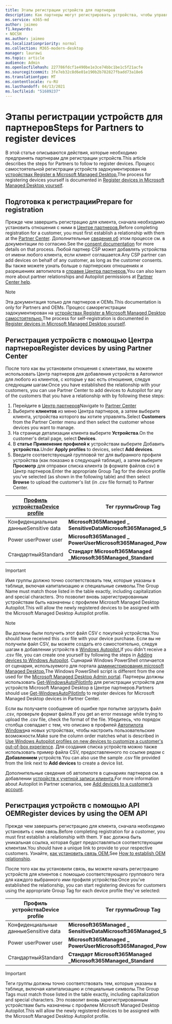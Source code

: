 ```yaml
---
title: Этапы регистрации устройств для партнеров
description: Как партнеры могут регистрировать устройства, чтобы управлять ими с помощью Microsoft Managed Desktop
ms.service: m365-md
author: jaimeo
f1.keywords:
- NOCSH
ms.author: jaimeo
ms.localizationpriority: normal
ms.collection: M365-modern-desktop
manager: laurawi
ms.topic: article
audience: Admin
ms.openlocfilehash: 227786fdcf1e490be1e3ce74bbc1be1c5f21acfe
ms.sourcegitcommit: 3fe7eb32c8d6e01e190b2b782827fbadd73a18e6
ms.translationtype: MT
ms.contentlocale: ru-RU
ms.lasthandoff: 04/13/2021
ms.locfileid: "51689237"
---
```

# <a name="steps-for-partners-to-register-devices"></a><span data-ttu-id="1d6a1-103">Этапы регистрации устройств для партнеров</span><span class="sxs-lookup"><span data-stu-id="1d6a1-103">Steps for Partners to register devices</span></span>


<span data-ttu-id="1d6a1-104">В этой статье описываются действия, которые необходимо предпринять партнерам для регистрации устройств.</span><span class="sxs-lookup"><span data-stu-id="1d6a1-104">This article describes the steps for Partners to follow to register devices.</span></span> <span data-ttu-id="1d6a1-105">Процесс самостоятельной регистрации устройств задокументирован на [устройствах Register в Microsoft Managed Desktop.](register-devices-self.md)</span><span class="sxs-lookup"><span data-stu-id="1d6a1-105">The process for registering devices yourself is documented in [Register devices in Microsoft Managed Desktop yourself](register-devices-self.md).</span></span>



## <a name="prepare-for-registration"></a><span data-ttu-id="1d6a1-106">Подготовка к регистрации</span><span class="sxs-lookup"><span data-stu-id="1d6a1-106">Prepare for registration</span></span> 
<span data-ttu-id="1d6a1-107">Прежде чем завершить регистрацию для клиента, сначала необходимо установить отношения с ними в [Центре партнеров.](https://partner.microsoft.com/dashboard)</span><span class="sxs-lookup"><span data-stu-id="1d6a1-107">Before completing registration for a customer, you must first establish a relationship with them at the [Partner Center](https://partner.microsoft.com/dashboard).</span></span> <span data-ttu-id="1d6a1-108">Дополнительные [сведения об](/windows/deployment/windows-autopilot/registration-auth#csp-authorization) этом процессе см. в документации по согласию.</span><span class="sxs-lookup"><span data-stu-id="1d6a1-108">See the [consent documentation](/windows/deployment/windows-autopilot/registration-auth#csp-authorization) for more details on that process.</span></span> <span data-ttu-id="1d6a1-109">Любой партнер CSP может добавлять устройства от имени любого клиента, если клиент соглашается.</span><span class="sxs-lookup"><span data-stu-id="1d6a1-109">Any CSP partner can add devices on behalf of any customer, as long as the customer consents.</span></span> <span data-ttu-id="1d6a1-110">Вы также можете узнать больше о партнерских отношениях и разрешениях автопилота в [справке Центра партнеров.](/partner-center/customers_revoke_admin_privileges#windows-autopilot)</span><span class="sxs-lookup"><span data-stu-id="1d6a1-110">You can also learn more about partner relationships and Autopilot permissions at [Partner Center help](/partner-center/customers_revoke_admin_privileges#windows-autopilot).</span></span>


> [!NOTE]
> <span data-ttu-id="1d6a1-111">Эта документация только для партнеров и OEMs.</span><span class="sxs-lookup"><span data-stu-id="1d6a1-111">This documentation is only for Partners and OEMs.</span></span> <span data-ttu-id="1d6a1-112">Процесс саморегистрации задокументирован на [устройствах Register в Microsoft Managed Desktop самостоятельно.](register-devices-self.md)</span><span class="sxs-lookup"><span data-stu-id="1d6a1-112">The process for self-registration is documented in [Register devices in Microsoft Managed Desktop yourself](register-devices-self.md).</span></span>


## <a name="register-devices-by-using-partner-center"></a><span data-ttu-id="1d6a1-113">Регистрация устройств с помощью Центра партнеров</span><span class="sxs-lookup"><span data-stu-id="1d6a1-113">Register devices by using Partner Center</span></span>

<span data-ttu-id="1d6a1-114">После того как вы установили отношения с клиентами, вы можете использовать Центр партнеров для добавления устройств в Автопилот для любого из клиентов, с которые у вас есть отношения, следуя следующим шагам:</span><span class="sxs-lookup"><span data-stu-id="1d6a1-114">Once you have established the relationship with your customers, you can use Partner Center to add devices to Autopilot for any of the customers that you have a relationship with by following these steps:</span></span>

1. <span data-ttu-id="1d6a1-115">Перейдите в [Центр партнеров](https://partner.microsoft.com/dashboard)</span><span class="sxs-lookup"><span data-stu-id="1d6a1-115">Navigate to [Partner Center](https://partner.microsoft.com/dashboard)</span></span>
2. <span data-ttu-id="1d6a1-116">Выберите **клиентов** из меню Центра партнеров, а затем выберите клиента, устройства которого вы хотите управлять.</span><span class="sxs-lookup"><span data-stu-id="1d6a1-116">Select **Customers** from the Partner Center menu and then select the customer whose devices you want to manage.</span></span>
3. <span data-ttu-id="1d6a1-117">На странице детализации клиента выберите **Устройства**.</span><span class="sxs-lookup"><span data-stu-id="1d6a1-117">On the customer's detail page, select **Devices**.</span></span>
4. <span data-ttu-id="1d6a1-118">В **статье Применение профилей к** устройствам выберите Добавить **устройства.**</span><span class="sxs-lookup"><span data-stu-id="1d6a1-118">Under **Apply profiles** to devices, select **Add devices**.</span></span>
5. <span data-ttu-id="1d6a1-119">Введите соответствующий групповой тег для выбранного профиля устройства (как показано в следующей таблице), а затем выберите **Просмотр** для отправки списка клиента (в формате файлов csv) в Центр партнеров.</span><span class="sxs-lookup"><span data-stu-id="1d6a1-119">Enter the appropriate Group Tag for the device profile you've selected (as shown in the following table) and then select **Browse** to upload the customer's list (in .csv file format) to Partner Center.</span></span>

|[<span data-ttu-id="1d6a1-120">Профиль устройства</span><span class="sxs-lookup"><span data-stu-id="1d6a1-120">Device profile</span></span>](../service-description/profiles.md)  |<span data-ttu-id="1d6a1-121">Тег группы</span><span class="sxs-lookup"><span data-stu-id="1d6a1-121">Group Tag</span></span>  |
|---------|---------|
|<span data-ttu-id="1d6a1-122">Конфиденциальные данные</span><span class="sxs-lookup"><span data-stu-id="1d6a1-122">Sensitive data</span></span>     |<span data-ttu-id="1d6a1-123">**Microsoft365Managed \_ SensitiveData**</span><span class="sxs-lookup"><span data-stu-id="1d6a1-123">**Microsoft365Managed\_SensitiveData**</span></span>    |
|<span data-ttu-id="1d6a1-124">Power user</span><span class="sxs-lookup"><span data-stu-id="1d6a1-124">Power user</span></span>     | <span data-ttu-id="1d6a1-125">**Microsoft365Managed \_ PowerUser**</span><span class="sxs-lookup"><span data-stu-id="1d6a1-125">**Microsoft365Managed\_PowerUser**</span></span>          |
|<span data-ttu-id="1d6a1-126">Стандартный</span><span class="sxs-lookup"><span data-stu-id="1d6a1-126">Standard</span></span>     | <span data-ttu-id="1d6a1-127">**Стандарт Microsoft365Managed \_**</span><span class="sxs-lookup"><span data-stu-id="1d6a1-127">**Microsoft365Managed\_Standard**</span></span>        |

> [!IMPORTANT]
> <span data-ttu-id="1d6a1-128">Имя группы должно точно соответствовать тем, которые указаны в таблице, включая капитализацию и специальные символы.</span><span class="sxs-lookup"><span data-stu-id="1d6a1-128">The Group Name must match those listed in the table exactly, including capitalization and special characters.</span></span> <span data-ttu-id="1d6a1-129">Это позволит вновь зарегистрированным устройствам быть назначены с профилем Microsoft Managed Desktop Autopilot.</span><span class="sxs-lookup"><span data-stu-id="1d6a1-129">This will allow the newly registered devices to be assigned with the Microsoft Managed Desktop Autopilot profile.</span></span>

>[!NOTE]
> <span data-ttu-id="1d6a1-130">Вы должны были получить этот файл CSV с покупкой устройства.</span><span class="sxs-lookup"><span data-stu-id="1d6a1-130">You should have received this .csv file with your device purchase.</span></span> <span data-ttu-id="1d6a1-131">Если вы не получили файл CSV, вы можете создать его самостоятельно, следуя шагам в добавлении устройств в [Windows Autopilot.](/windows/deployment/windows-autopilot/add-devices#collecting-the-hardware-id-from-existing-devices-using-powershell)</span><span class="sxs-lookup"><span data-stu-id="1d6a1-131">If you didn't receive a .csv file, you can create one yourself by following the steps in [Adding devices to Windows Autopilot](/windows/deployment/windows-autopilot/add-devices#collecting-the-hardware-id-from-existing-devices-using-powershell).</span></span> <span data-ttu-id="1d6a1-132">Сценарий Windows PowerShell отличается от сценария, используемого для портала [администрирования microsoft Managed Desktop.](./register-devices-self.md#obtain-the-hardware-hash)</span><span class="sxs-lookup"><span data-stu-id="1d6a1-132">The Windows PowerShell script is different from the one used for the [Microsoft Managed Desktop Admin portal](./register-devices-self.md#obtain-the-hardware-hash).</span></span> <span data-ttu-id="1d6a1-133">Партнеры должны использовать [Get-WindowsAutoPilotInfo](https://www.powershellgallery.com/packages/Get-WindowsAutoPilotInfo) для регистрации устройств для устройств Microsoft Managed Desktop в Центре партнеров.</span><span class="sxs-lookup"><span data-stu-id="1d6a1-133">Partners should use [Get-WindowsAutoPilotInfo](https://www.powershellgallery.com/packages/Get-WindowsAutoPilotInfo) to register devices for Microsoft Managed Desktop devices in Partner Center.</span></span>

<span data-ttu-id="1d6a1-134">Если вы получаете сообщение об ошибке при попытке загрузить файл .csv, проверьте формат файла.</span><span class="sxs-lookup"><span data-stu-id="1d6a1-134">If you get an error message while trying to upload the .csv file, check the format of the file.</span></span> <span data-ttu-id="1d6a1-135">Убедитесь, что порядок столбца совпадает с тем, что описано в профилей [Автопилота Windows](/partner-center/autopilot#add-devices-to-a-customers-account)на новых устройствах, чтобы настроить пользовательские возможности.</span><span class="sxs-lookup"><span data-stu-id="1d6a1-135">Make sure the column order matches what is described in [Use Windows Autopilot profiles on new devices to customize a customer's out-of-box experience](/partner-center/autopilot#add-devices-to-a-customers-account).</span></span> <span data-ttu-id="1d6a1-136">Для создания списка устройств можно также использовать пример файла CSV, предоставленного по ссылке рядом с **Добавлением** устройств.</span><span class="sxs-lookup"><span data-stu-id="1d6a1-136">You can also use the sample .csv file provided from the link next to **Add devices** to create a device list.</span></span> 

<span data-ttu-id="1d6a1-137">Дополнительные сведения об автопилоте в сценариях партнеров см. в добавлении [устройств к учетной записи клиента.](/partner-center/autopilot#add-devices-to-a-customers-account)</span><span class="sxs-lookup"><span data-stu-id="1d6a1-137">For more information about Autopilot in Partner scenarios, see [Add devices to a customer’s account](/partner-center/autopilot#add-devices-to-a-customers-account).</span></span>


## <a name="register-devices-by-using-the-oem-api"></a><span data-ttu-id="1d6a1-138">Регистрация устройств с помощью API OEM</span><span class="sxs-lookup"><span data-stu-id="1d6a1-138">Register devices by using the OEM API</span></span>

<span data-ttu-id="1d6a1-139">Прежде чем завершить регистрацию для клиента, сначала необходимо установить с ним связь.</span><span class="sxs-lookup"><span data-stu-id="1d6a1-139">Before completing registration for a customer, you must first establish a relationship with them.</span></span> <span data-ttu-id="1d6a1-140">У вас должна быть уникальная ссылка, которая будет предоставляться соответствующим клиентам.</span><span class="sxs-lookup"><span data-stu-id="1d6a1-140">You should have a unique link to provide to your respective customers.</span></span> <span data-ttu-id="1d6a1-141">Узнайте, [как установить связь OEM.](/windows/deployment/windows-autopilot/registration-auth#oem-authorization)</span><span class="sxs-lookup"><span data-stu-id="1d6a1-141">See [How to establish OEM relationship](/windows/deployment/windows-autopilot/registration-auth#oem-authorization).</span></span>

<span data-ttu-id="1d6a1-142">После того как вы установили связь, вы можете начать регистрацию устройств для клиентов с помощью соответствующего группового тега для каждого выбранного ими профиля устройства:</span><span class="sxs-lookup"><span data-stu-id="1d6a1-142">Once you've established the relationship, you can start registering devices for customers using the appropriate Group Tag for each device profile they've selected:</span></span>


|<span data-ttu-id="1d6a1-143">Профиль устройства</span><span class="sxs-lookup"><span data-stu-id="1d6a1-143">Device profile</span></span>  |<span data-ttu-id="1d6a1-144">Тег группы</span><span class="sxs-lookup"><span data-stu-id="1d6a1-144">Group Tag</span></span>  |
|---------|---------|
|<span data-ttu-id="1d6a1-145">Конфиденциальные данные</span><span class="sxs-lookup"><span data-stu-id="1d6a1-145">Sensitive data</span></span>     | <span data-ttu-id="1d6a1-146">**Microsoft365Managed \_ SensitiveData**</span><span class="sxs-lookup"><span data-stu-id="1d6a1-146">**Microsoft365Managed\_SensitiveData**</span></span>     |
|<span data-ttu-id="1d6a1-147">Power user</span><span class="sxs-lookup"><span data-stu-id="1d6a1-147">Power user</span></span>     | <span data-ttu-id="1d6a1-148">**Microsoft365Managed \_ PowerUser**</span><span class="sxs-lookup"><span data-stu-id="1d6a1-148">**Microsoft365Managed\_PowerUser**</span></span>          |
|<span data-ttu-id="1d6a1-149">Стандартный</span><span class="sxs-lookup"><span data-stu-id="1d6a1-149">Standard</span></span>     | <span data-ttu-id="1d6a1-150">**Стандарт Microsoft365Managed \_**</span><span class="sxs-lookup"><span data-stu-id="1d6a1-150">**Microsoft365Managed\_Standard**</span></span>      |

> [!IMPORTANT]
> <span data-ttu-id="1d6a1-151">Теги группы должны точно соответствовать тем, которые указаны в таблице, включая капитализацию и специальные символы.</span><span class="sxs-lookup"><span data-stu-id="1d6a1-151">The Group Tags must match those listed in the table exactly, including capitalization and special characters.</span></span> <span data-ttu-id="1d6a1-152">Это позволит вновь зарегистрированным устройствам быть назначены с профилем Microsoft Managed Desktop Autopilot.</span><span class="sxs-lookup"><span data-stu-id="1d6a1-152">This will allow the newly registered devices to be assigned with the Microsoft Managed Desktop Autopilot profile.</span></span>